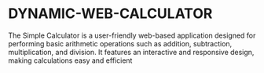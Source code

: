 # DYNAMIC-WEB-CALCULATOR
The Simple Calculator is a user-friendly web-based application designed for performing basic arithmetic operations such as addition, subtraction, multiplication, and division. It features an interactive and responsive design, making calculations easy and efficient
